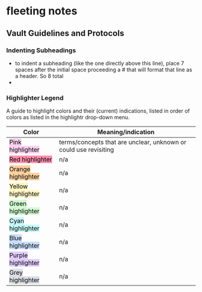 # fleeting notes

## Vault Guidelines and Protocols

###        Indenting Subheadings
- to indent a subheading (like the one directly above this line), place 7 spaces after the initial space proceeding a # that will format that line as a header.  So 8 total
- 

###        Highlighter Legend
A guide to highlight colors and their (current) indications, listed in order of colors as listed in the highlightr drop-down menu.

| Color                                                          | Meaning/indication                                               |
| -------------------------------------------------------------- | ---------------------------------------------------------------- |
| <mark style="background: #FFB8EBA6;">Pink highlighter</mark>   | terms/concepts that are unclear, unknown or could use revisiting |
| <mark style="background: #FF5582A6;">Red highlighter</mark>    | n/a                                                              |
| <mark style="background: #FFB86CA6;">Orange highlighter</mark> | n/a                                                              |
| <mark style="background: #FFF3A3A6;">Yellow highlighter</mark> | n/a                                                              |
| <mark style="background: #BBFABBA6;">Green highlighter</mark>  | n/a                                                              |
| <mark style="background: #ABF7F7A6;">Cyan highlighter</mark>   | n/a                                                              |
| <mark style="background: #ADCCFFA6;">Blue highlighter</mark>   | n/a                                                              |
| <mark style="background: #D2B3FFA6;">Purple highlighter</mark> | n/a                                                              |
| <mark style="background: #CACFD9A6;">Grey highlighter</mark>   | n/a                                                              |
